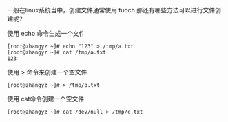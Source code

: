 
一般在linux系统当中，创建文件通常使用 tuoch 那还有哪些方法可以进行文件创建呢?

使用 echo 命令生成一个文件

```shell
[root@zhangyz ~]# echo "123" > /tmp/a.txt
[root@zhangyz ~]# cat /tmp/a.txt
123
```

使用 > 命令来创建一个空文件

```shell
[root@zhangyz ~]# > /tmp/b.txt
```

使用 cat命令创建一个空文件 

```shell
[root@zhangyz ~]# cat /dev/null > /tmp/c.txt
```
